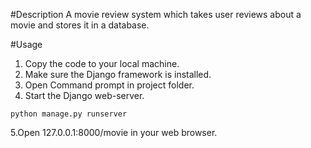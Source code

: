 #Description
A movie review system which takes user reviews about a movie and stores it in a database.



#Usage
1. Copy the code to your local machine.
2. Make sure the Django framework is installed.
3. Open Command prompt in project folder.
4. Start the Django web-server.
```
python manage.py runserver
```
5.Open 127.0.0.1:8000/movie in your web browser.
